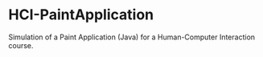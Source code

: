 # HCI-PaintApplication
Simulation of a Paint Application (Java) for a Human-Computer Interaction course.
